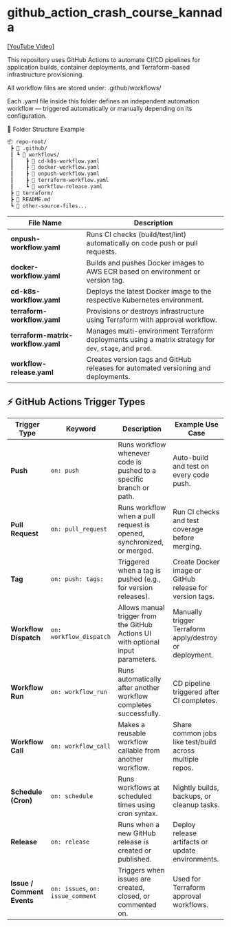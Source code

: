 # github_action_crash_course_kannada
[[YouTube Video]](https://www.youtube.com/watch?v=3zy_ODpIZG8)


This repository uses GitHub Actions to automate CI/CD pipelines for application builds, container deployments, and Terraform-based infrastructure provisioning.

All workflow files are stored under:
.github/workflows/

Each .yaml file inside this folder defines an independent automation workflow — triggered automatically or manually depending on its configuration.


📁 Folder Structure Example
```bash
📦 repo-root/
 ┣ 📂 .github/
 ┃ ┗ 📂 workflows/
 ┃    ┣ 📄 cd-k8s-workflow.yaml
 ┃    ┣ 📄 docker-workflow.yaml
 ┃    ┣ 📄 onpush-workflow.yaml
 ┃    ┣ 📄 terraform-workflow.yaml
 ┃    ┗ 📄 workflow-release.yaml
 ┣ 📂 terraform/
 ┣ 📄 README.md
 ┗ 📄 other-source-files...
 ```

 | File Name | Description |
|------------|-------------|
| **onpush-workflow.yaml** | Runs CI checks (build/test/lint) automatically on code push or pull requests. |
| **docker-workflow.yaml** | Builds and pushes Docker images to AWS ECR based on environment or version tag. |
| **cd-k8s-workflow.yaml** | Deploys the latest Docker image to the respective Kubernetes environment. |
| **terraform-workflow.yaml** | Provisions or destroys infrastructure using Terraform with approval workflow. |
| **terraform-matrix-workflow.yaml** | Manages multi-environment Terraform deployments using a matrix strategy for `dev`, `stage`, and `prod`. |
| **workflow-release.yaml** | Creates version tags and GitHub releases for automated versioning and deployments. |

## ⚡ GitHub Actions Trigger Types

| Trigger Type | Keyword | Description | Example Use Case |
|---------------|----------|--------------|------------------|
| **Push** | `on: push` | Runs workflow whenever code is pushed to a specific branch or path. | Auto-build and test on every code push. |
| **Pull Request** | `on: pull_request` | Runs workflow when a pull request is opened, synchronized, or merged. | Run CI checks and test coverage before merging. |
| **Tag** | `on: push: tags:` | Triggered when a tag is pushed (e.g., for version releases). | Create Docker image or GitHub release for version tags. |
| **Workflow Dispatch** | `on: workflow_dispatch` | Allows manual trigger from the GitHub Actions UI with optional input parameters. | Manually trigger Terraform apply/destroy or deployment. |
| **Workflow Run** | `on: workflow_run` | Runs automatically after another workflow completes successfully. | CD pipeline triggered after CI completes. |
| **Workflow Call** | `on: workflow_call` | Makes a reusable workflow callable from another workflow. | Share common jobs like test/build across multiple repos. |
| **Schedule (Cron)** | `on: schedule` | Runs workflows at scheduled times using cron syntax. | Nightly builds, backups, or cleanup tasks. |
| **Release** | `on: release` | Runs when a new GitHub release is created or published. | Deploy release artifacts or update environments. |
| **Issue / Comment Events** | `on: issues`, `on: issue_comment` | Triggers when issues are created, closed, or commented on. | Used for Terraform approval workflows. |



